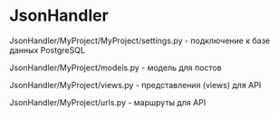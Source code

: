 # JsonHandler
JsonHandler/MyProject/MyProject/settings.py - подключение к базе данных PostgreSQL

JsonHandler/MyProject/models.py - модель для постов

JsonHandler/MyProject/views.py  - представления (views) для API

JsonHandler/MyProject/urls.py   - маршруты для API